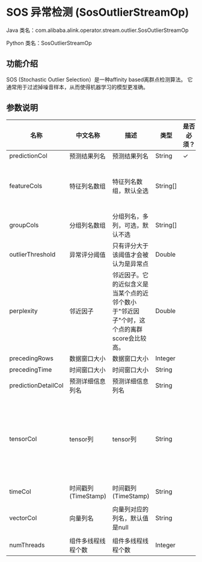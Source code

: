 # SOS 异常检测 (SosOutlierStreamOp)
Java 类名：com.alibaba.alink.operator.stream.outlier.SosOutlierStreamOp

Python 类名：SosOutlierStreamOp


## 功能介绍
SOS (Stochastic Outlier Selection）是一种affinity based离群点检测算法。
它通常用于过滤掉噪音样本，从而使得机器学习的模型更准确。

## 参数说明

| 名称 | 中文名称 | 描述 | 类型 | 是否必须？ | 取值范围 | 默认值 |
| --- | --- | --- | --- | --- | --- | --- |
| predictionCol | 预测结果列名 | 预测结果列名 | String | ✓ |  |  |
| featureCols | 特征列名数组 | 特征列名数组，默认全选 | String[] |  | 所选列类型为 [BIGDECIMAL, BIGINTEGER, BYTE, DOUBLE, FLOAT, INTEGER, LONG, SHORT] | null |
| groupCols | 分组列名数组 | 分组列名，多列，可选，默认不选 | String[] |  |  | null |
| outlierThreshold | 异常评分阈值 | 只有评分大于该阈值才会被认为是异常点 | Double |  |  |  |
| perplexity | 邻近因子 | 邻近因子。它的近似含义是当某个点的近邻个数小于"邻近因子"个时，这个点的离群score会比较高。 | Double |  |  | 4.0 |
| precedingRows | 数据窗口大小 | 数据窗口大小 | Integer |  |  | null |
| precedingTime | 时间窗口大小 | 时间窗口大小 | String |  |  | null |
| predictionDetailCol | 预测详细信息列名 | 预测详细信息列名 | String |  |  |  |
| tensorCol | tensor列 | tensor列 | String |  | 所选列类型为 [BOOL_TENSOR, BYTE_TENSOR, DOUBLE_TENSOR, FLOAT_TENSOR, INT_TENSOR, LONG_TENSOR, STRING, STRING_TENSOR, TENSOR, UBYTE_TENSOR] | null |
| timeCol | 时间戳列(TimeStamp) | 时间戳列(TimeStamp) | String |  |  | null |
| vectorCol | 向量列名 | 向量列对应的列名，默认值是null | String |  | 所选列类型为 [DENSE_VECTOR, SPARSE_VECTOR, STRING, VECTOR] | null |
| numThreads | 组件多线程线程个数 | 组件多线程线程个数 | Integer |  |  | 1 |

